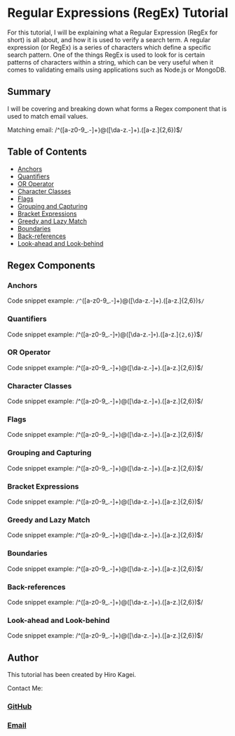 # Regular Expressions (RegEx) Tutorial

For this tutorial, I will be explaining what a Regular Expression (RegEx for short) is all about, and how it is used to verify a search term. A regular expression (or RegEx) is a series of characters which define a specific search pattern. One of the things RegEx is used to look for is certain patterns of characters within a string, which can be very useful when it comes to validating emails using applications such as Node.js or MongoDB.

## Summary

I will be covering and breaking down what forms a Regex component that is used to match email values. 

Matching email:
/^([a-z0-9_\.-]+)@([\da-z\.-]+)\.([a-z\.]{2,6})$/

## Table of Contents

- [Anchors](#anchors)
- [Quantifiers](#quantifiers)
- [OR Operator](#or-operator)
- [Character Classes](#character-classes)
- [Flags](#flags)
- [Grouping and Capturing](#grouping-and-capturing)
- [Bracket Expressions](#bracket-expressions)
- [Greedy and Lazy Match](#greedy-and-lazy-match)
- [Boundaries](#boundaries)
- [Back-references](#back-references)
- [Look-ahead and Look-behind](#look-ahead-and-look-behind)

## Regex Components

### Anchors

Code snippet example: `/^`([a-z0-9_\.-]+)@([\da-z\.-]+)\.([a-z\.]{2,6})`$/`
### Quantifiers

Code snippet example: /^([a-z0-9_\.-]`+`)@([\da-z\.-]`+`)\.([a-z\.]`{2,6}`)$/
### OR Operator

Code snippet example: /^([a-z0-9_\.-]+)@([\da-z\.-]+)\.([a-z\.]{2,6})$/
### Character Classes

Code snippet example: /^([a-z0-9_\.-]+)@([\da-z\.-]+)\.([a-z\.]{2,6})$/
### Flags

Code snippet example: /^([a-z0-9_\.-]+)@([\da-z\.-]+)\.([a-z\.]{2,6})$/
### Grouping and Capturing

Code snippet example: /^([a-z0-9_\.-]+)@([\da-z\.-]+)\.([a-z\.]{2,6})$/
### Bracket Expressions

Code snippet example: /^([a-z0-9_\.-]+)@([\da-z\.-]+)\.([a-z\.]{2,6})$/
### Greedy and Lazy Match

Code snippet example: /^([a-z0-9_\.-]+)@([\da-z\.-]+)\.([a-z\.]{2,6})$/
### Boundaries

Code snippet example: /^([a-z0-9_\.-]+)@([\da-z\.-]+)\.([a-z\.]{2,6})$/
### Back-references

Code snippet example: /^([a-z0-9_\.-]+)@([\da-z\.-]+)\.([a-z\.]{2,6})$/
### Look-ahead and Look-behind

Code snippet example: /^([a-z0-9_\.-]+)@([\da-z\.-]+)\.([a-z\.]{2,6})$/
## Author

This tutorial has been created by Hiro Kagei.

Contact Me:
### [GitHub](https://github.com/hkagei)
### [Email](k_dawg_1022@hotmail.com)
